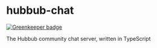 # hubbub-chat

[![Greenkeeper badge](https://badges.greenkeeper.io/hubbub-community/hubbub-chat-server.svg)](https://greenkeeper.io/)

The Hubbub community chat server, written in TypeScript
